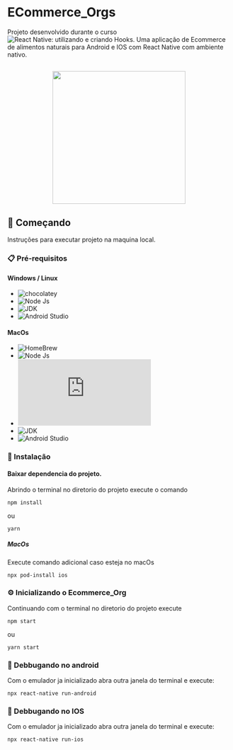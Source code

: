 # ECommerce_Orgs

Projeto desenvolvido durante o curso ![React Native: utilizando e criando Hooks](https://cursos.alura.com.br/course/react-native-utilizando-criando-hooks).
Uma aplicação de Ecommerce de alimentos naturais para Android e IOS com React Native com ambiente nativo.

##

<div align="center">
  <img height="300" src="https://user-images.githubusercontent.com/64598132/195137712-5624c3fb-db43-4da9-bcc9-2da62a0d81c5.gif"/> 
</div>

## 🚀 Começando

Instruções para executar projeto na maquina local.

### 📋 Pré-requisitos

#### Windows / Linux

 * ![chocolatey](https://chocolatey.org/install)
 * ![Node Js](https://nodejs.org/en/download/)
 * ![JDK](https://www.oracle.com/br/java/technologies/downloads/)
 * ![Android Studio](https://developer.android.com/studio/install?hl=pt-br)

#### MacOs

 * ![HomeBrew](https://brew.sh/index_pt-br)
 * ![Node Js](https://nodejs.org/en/download/)
 * ![Watchman](https://facebook.github.io/watchman/docs/install.html#-homebrew)
 * ![JDK](https://www.oracle.com/br/java/technologies/downloads/)
 * ![Android Studio](https://developer.android.com/studio/install?hl=pt-br)

 
### 🔧 Instalação

#### Baixar dependencia do projeto.

Abrindo o terminal no diretorio do projeto execute o comando

```
npm install
```
ou
```
yarn
```

##### MacOs
Execute comando adicional caso esteja no macOs
 
```
npx pod-install ios
```

### ⚙️ Inicializando o Ecommerce_Org
Continuando com o terminal no diretorio do projeto execute 

```
npm start
```
ou
```
yarn start
```

### 📱 Debbugando no android

Com o emulador ja inicializado abra outra janela do terminal e execute:

```
npx react-native run-android
```
### 📱 Debbugando no IOS

Com o emulador ja inicializado abra outra janela do terminal e execute:

```
npx react-native run-ios
```

